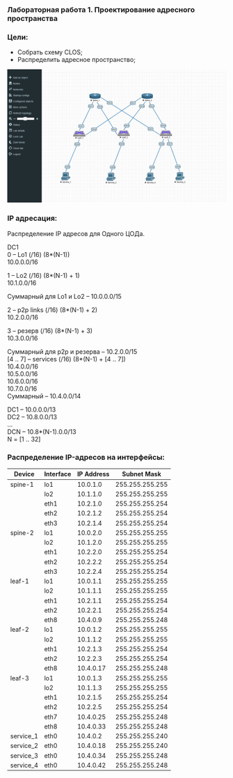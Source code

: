 ### Лабораторная работа 1. Проектирование адресного пространства

### Цели:
- Собрать схему CLOS;
- Распределить адресное пространство;

![Схема.png](Схема.png)

### IP адресация:
Распределение IP адресов для Одного ЦОДа.

DC1<br> 
0 – Lo1 (/16) (8*(N-1))<br>
10.0.0.0/16<br>

1 – Lo2 (/16) (8*(N-1) + 1)<br>
10.1.0.0/16<br>

Суммарный для Lo1 и Lo2 – 10.0.0.0/15<br>

2 – p2p links (/16) (8*(N-1) + 2)<br>
10.2.0.0/16<br>

3 – резерв (/16) (8*(N-1) + 3)<br>
10.3.0.0/16<br>

Суммарный для p2p и резерва – 10.2.0.0/15<br>
[4 .. 7] – services (/16) (8*(N-1) + [4 .. 7])<br>
10.4.0.0/16<br>
10.5.0.0/16<br>
10.6.0.0/16<br>
10.7.0.0/16<br>
Суммарный – 10.4.0.0/14<br>

DC1 – 10.0.0.0/13<br>
DC2 – 10.8.0.0/13<br>
…<br>
DCN – 10.8*(N-1).0.0/13<br>
N = [1 .. 32]<br>

### Распределение IP-адресов на интерфейсы:
Device|Interface|IP Address|Subnet Mask
---|---|---|---
spine-1|lo1|10.0.1.0|255.255.255.255
||lo2|10.1.1.0|255.255.255.255
||eth1|10.2.1.0|255.255.255.254
||eth2|10.2.1.2|255.255.255.254
||eth3|10.2.1.4|255.255.255.254
spine-2|lo1|10.0.2.0|255.255.255.255
||lo2|10.1.2.0|255.255.255.255
||eth1|10.2.2.0|255.255.255.254
||eth2|10.2.2.2|255.255.255.254
||eth3|10.2.2.4|255.255.255.254
leaf-1|lo1|10.0.1.1|255.255.255.255
||lo2|10.1.1.1|255.255.255.255
||eth1|10.2.1.1|255.255.255.254
||eth2|10.2.2.1|255.255.255.254
||eth8|10.4.0.9|255.255.255.248
leaf-2|lo1|10.0.1.2|255.255.255.255
||lo2|10.1.1.2|255.255.255.255
||eth1|10.2.1.3|255.255.255.254
||eth2|10.2.2.3|255.255.255.254
||eth8|10.4.0.17|255.255.255.248
leaf-3|lo1|10.0.1.3|255.255.255.255
||lo2|10.1.1.3|255.255.255.255
||eth1|10.2.1.5|255.255.255.254
||eth2|10.2.2.5|255.255.255.254
||eth7|10.4.0.25|255.255.255.248
||eth8|10.4.0.33|255.255.255.248
service_1|eth0|10.4.0.2|255.255.255.240
service_2|eth0|10.4.0.18|255.255.255.240
service_3|eth0|10.4.0.34|255.255.255.248
service_4|eth0|10.4.0.42|255.255.255.248
